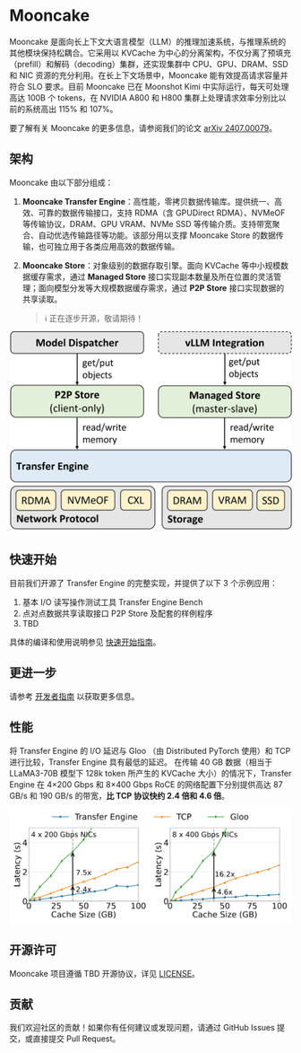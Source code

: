 # Mooncake

Mooncake 是面向长上下文大语言模型（LLM）的推理加速系统，与推理系统的其他模块保持松耦合。它采用以 KVCache 为中心的分离架构，不仅分离了预填充（prefill）和解码（decoding）集群，还实现集群中 CPU、GPU、DRAM、SSD 和 NIC 资源的充分利用。在长上下文场景中，Mooncake 能有效提高请求容量并符合 SLO 要求。目前 Mooncake 已在 Moonshot Kimi 中实际运行，每天可处理高达 100B 个 tokens，在 NVIDIA A800 和 H800 集群上处理请求效率分别比以前的系统高出 115% 和 107%。

要了解有关 Mooncake 的更多信息，请参阅我们的论文 [arXiv 2407.00079](https://arxiv.org/abs/2407.00079)。

## 架构
Mooncake 由以下部分组成：

1. **Mooncake Transfer Engine**：高性能，零拷贝数据传输库。提供统一、高效、可靠的数据传输接口，支持 RDMA（含 GPUDirect RDMA）、NVMeOF 等传输协议，DRAM、GPU VRAM、NVMe SSD 等传输介质。支持带宽聚合、自动优选传输路径等功能。该部分用以支撑 Mooncake Store 的数据传输，也可独立用于各类应用高效的数据传输。

2. **Mooncake Store**：对象级别的数据存取引擎。面向 KVCache 等中小规模数据缓存需求，通过 **Managed Store** 接口实现副本数量及所在位置的灵活管理；面向模型分发等大规模数据缓存需求，通过 **P2P Store** 接口实现数据的共享读取。
   > ℹ️ 正在逐步开源，敬请期待！

![mooncake-architecture.png](docs/fig/mooncake-architecture.png)

## 快速开始
目前我们开源了 Transfer Engine 的完整实现，并提供了以下 3 个示例应用：
1. 基本 I/O 读写操作测试工具 Transfer Engine Bench
2. 点对点数据共享读取接口 P2P Store 及配套的样例程序
3. TBD

具体的编译和使用说明参见 [快速开始指南](docs/quick-start.md)。

## 更进一步
请参考 [开发者指南](docs/developer_guide.md) 以获取更多信息。

## 性能
将 Transfer Engine 的 I/O 延迟与 Gloo （由 Distributed PyTorch 使用）和 TCP 进行比较，Transfer Engine 具有最低的延迟。
在传输 40 GB 数据（相当于 LLaMA3-70B 模型下 128k token 所产生的 KVCache 大小）的情况下，Transfer Engine 在 4×200 Gbps 和 8×400 Gbps RoCE 的网络配置下分别提供高达 87 GB/s 和 190 GB/s 的带宽，**比 TCP 协议快约 2.4 倍和 4.6 倍**。

![transfer-engine-performance.png](docs/fig/transfer-engine-performance.png)


## 开源许可
Mooncake 项目遵循 TBD 开源协议，详见 [LICENSE]()。

## 贡献
我们欢迎社区的贡献！如果你有任何建议或发现问题，请通过 GitHub Issues 提交，或直接提交 Pull Request。
